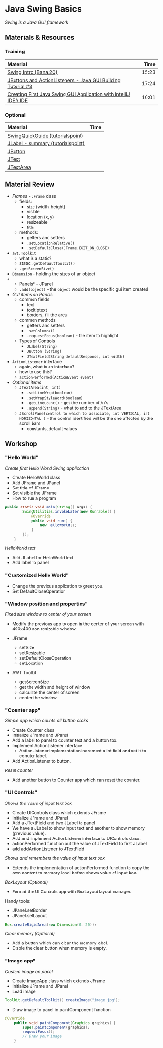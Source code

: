 # Java Swing Basics
*Swing is a Java GUI framework*

## Materials & Resources

### Training
| Material | Time |
|:-------- |-----:|
|[Swing Intro (Bana.20)](https://www.youtube.com/watch?v=3XB3in9Xqy8)|15:23|
|[JButtons and ActionListeners - Java GUI Building Tutorial #3](https://www.youtube.com/watch?v=lB0k6HuVgs8)|17:24|
|[Creating First Java Swing GUI Application with IntelliJ IDEA IDE](https://www.youtube.com/watch?v=5vSyylPPEko)|10:01|


### Optional
| Material | Time |
|:-------- |-----:|
|[SwingQuickGuide (tutorialspoint)](https://www.tutorialspoint.com/swing/swing_quick_guide.htm)||
|[JLabel - summary (tutorialspoint)](https://www.tutorialspoint.com/swing/swing_jlabel.htm)||
|[JButton](https://www.tutorialspoint.com/swing/swing_jbutton.htm)||
|[JText](https://www.tutorialspoint.com/swing/swing_jtextfield.htm)||
|[JTextArea](https://www.tutorialspoint.com/swing/swing_jtextarea.htm)||

## Material Review
- *Frames* - `JFrame` class
  - fields:
      - size (width, height)
      - visible
      - location (x, y)
      - resizeable
      - title
  - methods:
      - getters and setters
      - `.setLocationRelative()`
      - `.setDefaultClose(JFrame.EXIT_ON_CLOSE)`
- `awt.Toolkit`
  - what is a static?
  - static `.getDefaultToolkit()`
  - `.getScreenSize()`
- `Dimension` - holding the sizes of an object
- * Panels* - JPanel
  - `.add(object)` - the `object` would be the specific gui item created
- *GUI items on Panels*
  - common fields
      - text
      - tooltiptext
      - borders, fill the area
  - common methods
    - getters and setters
    - `.setColumns()`
    - `.requestFocus(boolean)` - the item to highlight
  - Types of Controls
    - `JLabel(String)`
    - `JButton (String)`
    - `JTextField(String defaultResponse, int width)`
- `ActionListener` interface
    - again, what is an interface?
    - how to use this?
    - `actionPerformed(ActionEvent event)`
- *Optional items*
    - `JTextArea(int, int)`
      - `.setLineWrap(boolean)`    
      - `.setWrapStyleWord(boolean)`
      - `.getLineCount()` - get the number of /n's
      - `.append(String)` - what to add to the JTextArea
    - `JScrollPane(control to which to associate, int VERTICAL, int HORIZONTAL )` - the control identified will be the one affected by the scroll bars
      - constants, default values
      
## Workshop
### "Hello World"
*Create first Hello World Swing application*
- Create HelloWorld class
- Add JFrame and JPanel
- Set title of JFrame
- Set visible the JFrame
- How to run a program

```java
public static void main(String[] args) {
        SwingUtilities.invokeLater(new Runnable() {
            @Override
            public void run() {
                new HelloWorld();
            }
        });
    }
```


*HelloWorld text*
- Add JLabel for HelloWorld text
- Add label to panel

### "Customized Hello World"
- Change the previous application to greet you. 
- Set DefaultCloseOperation

### "Window position and properties"
*Fixed size window to center of your screen*
- Modify the previous app to open in the center of your screen with 400x400 non resizable window.
- JFrame
  - setSize
  - setResizable
  - setDefaultCloseOperation
  - setLocation

- AWT Toolkit
  - getScreenSize
  - get the width and height of window
  - calculate the center of screen
  - center the window

### "Counter app"
*Simple app which counts all button clicks*
- Create Counter class
- Initialize JFrame and JPanel
- Add a label to panel to counter text and a button too.
- Implement ActionListener interface
  - ActionListener implementation increment a int field and set it to conuter label.
- Add ActionListener to button.

*Reset counter*
- Add another button to Counter app which can reset the counter.

### "UI Controls"
*Shows the value of input text box*
- Create UIControls class which extends JFrame
- Initialize JFrame and JPanel
- Add a JTextField and two JLabel to panel
- We have a JLabel to show input text and another to show memory (previous value).
- Add and implement ActionListener interface to UIControls class.
- actionPerformed function put the value of JTextField to first JLabel.
- add addActionListener to JTextField

*Shows and remembers the value of input text box*
- Extends the implementation of actionPerformed function to copy the own content to memory label before shows value of input box.

*BoxLayout (Optional)*
- Format the UI Controls app with BoxLayout layout manager.

Handy tools:
  - JPanel.setBorder
  - JPanel.setLayout
```java
Box.createRigidArea(new Dimension(0, 20));
```
*Clear memory (Optional)*
- Add a button which can clear the memory label.
- Disble the clear button when memory is empty.

### "Image app"
*Custom image on panel*
- Create ImageApp class which extends JFrame
- Initialize JFrame and JPanel
- Load image

```java
Toolkit.getDefaultToolkit().createImage("image.jpg");
```

- Draw image to panel in paintComponent function
```java
@Override
    public void paintComponent(Graphics graphics) {
        super.paintComponent(graphics);
        requestFocus();
        // Draw your image
    }
```
